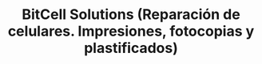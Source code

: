 ---
title: "BitCell Solutions (Reparación de celulares. Impresiones, fotocopias y plastificados)"
url: /ciudad-de-matanzas/bitcell-solutions-reparacion-de-celulares-impresiones-fotocopias-y-plastificados/
shop: Handy
---